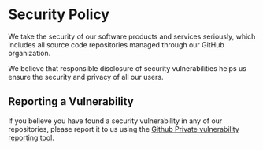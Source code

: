 # Security Policy

We take the security of our software products and services seriously, which 
includes all source code repositories managed through our GitHub organization.

We believe that responsible disclosure of security vulnerabilities helps us ensure
the security and privacy of all our users.

## Reporting a Vulnerability

If you believe you have found a security vulnerability in any of our
repositories, please report it to us using the 
[Github Private vulnerability reporting tool](https://github.com/PxTools/PxWeb2/security/advisories).
